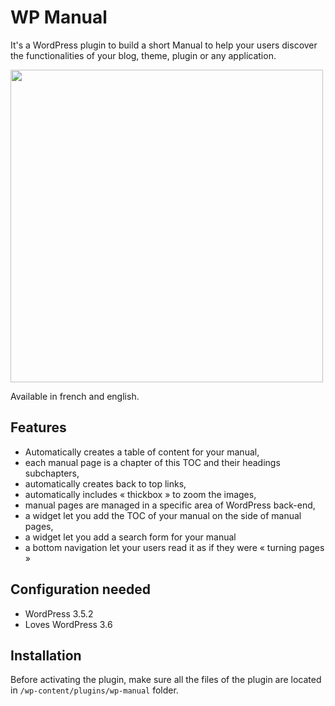 WP Manual
=========

It's a WordPress plugin to build a short Manual to help your users discover the functionalities of your blog, theme, plugin or any application.

<img src="http://farm3.staticflickr.com/2875/9479477239_31bc0d1b5d_z.jpg" width="500px">

Available in french and english.


Features
--------

+ Automatically creates a table of content for your manual,
+ each manual page is a chapter of this TOC and their headings subchapters,
+ automatically creates back to top links,
+ automatically includes « thickbox » to zoom the images,
+ manual pages are managed in a specific area of WordPress back-end,
+ a widget let you add the TOC of your manual on the side of manual pages,
+ a widget let you add a search form for your manual
+ a bottom navigation let your users read it as if they were « turning pages »

Configuration needed
--------------------

+ WordPress 3.5.2
+ Loves WordPress 3.6

Installation
------------

Before activating the plugin, make sure all the files of the plugin are located in `/wp-content/plugins/wp-manual` folder.